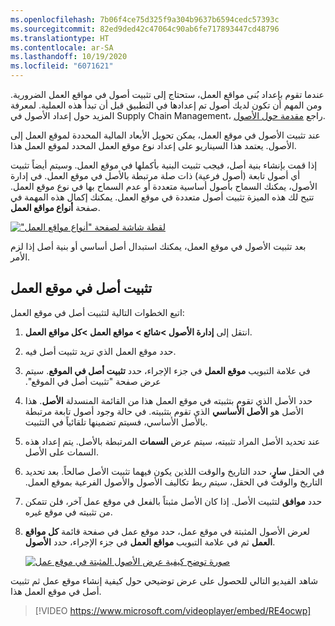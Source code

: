 ```yaml
---
ms.openlocfilehash: 7b06f4ce75d325f9a304b9637b6594cedc57393c
ms.sourcegitcommit: 82ed9ded42c47064c90ab6fe717893447cd48796
ms.translationtype: HT
ms.contentlocale: ar-SA
ms.lasthandoff: 10/19/2020
ms.locfileid: "6071621"
---
```

عندما تقوم بإعداد بُنى مواقع العمل، ستحتاج إلى تثبيت أصول في مواقع العمل الضرورية. ومن المهم أن تكون لديك أصول تم إعدادها في التطبيق قبل أن تبدأ هذه العملية. لمعرفة المزيد حول إعداد الأصول في Supply Chain Management، راجع [مقدمة حول الأصول](https://docs.microsoft.com/dynamics365/supply-chain/asset-management/objects/introduction-to-objects/?azure-portal=true). 

عند تثبيت الأصول في موقع العمل، يمكن تحويل الأبعاد المالية المحددة لموقع العمل إلى الأصول. يعتمد هذا السيناريو على إعداد نوع موقع العمل المحدد لموقع العمل هذا. 

إذا قمت بإنشاء بنية أصل، فيجب تثبيت البنية بأكملها في موقع العمل. وسيتم أيضاً تثبيت أي أصول تابعة (أصول فرعية) ذات صلة مرتبطة بالأصل في موقع العمل. في إدارة الأصول، يمكنك السماح بأصول أساسية متعددة أو عدم السماح بها في نوع موقع العمل. تتيح لك هذه الميزة تثبيت أصول متعددة في موقع العمل. يمكنك إكمال هذه المهمة في صفحة **‏‫أنواع مواقع العمل‬**.

[![لقطة شاشة لصفحة "‏‫أنواع مواقع العمل"‬](../media/multiple-assets-mss.png)](../media/multiple-assets-mss.png#lightbox)
 
بعد تثبيت الأصول في موقع العمل، يمكنك استبدال أصل أساسي أو بنية أصل إذا لزم الأمر. 

## <a name="install-an-asset-on-a-functional-location"></a>تثبيت أصل في موقع العمل
اتبع الخطوات التالية لتثبيت أصل في موقع العمل:

1.  انتقل إلى **إدارة الأصول >شائع > مواقع العمل >كل مواقع العمل**.
2.  حدد موقع العمل الذي تريد تثبيت أصل فيه. 
3.  في علامة التبويب **موقع العمل** في جزء الإجراء، حدد **‬‏‫تثبيت أصل في الموقع**. سيتم عرض صفحة "‬‏‫تثبيت أصل في الموقع". 
4.  حدد الأصل الذي تقوم بتثبيته في موقع العمل هذا من القائمة المنسدلة **‏‏الأصل**. هذا الأصل هو **الأصل الأساسي** الذي تقوم بتثبيته. في حالة وجود أصول تابعة مرتبطة بالأصل الأساسي، فسيتم تضمينها تلقائياً في التثبيت.
5.  عند تحديد الأصل المراد تثبيته، سيتم عرض **السمات** المرتبطة بالأصل. يتم إعداد هذه السمات على الأصل. 
6.  في الحقل **‏‫سارٍ**، حدد التاريخ والوقت اللذين يكون فيهما تثبيت الأصل صالحاً. بعد تحديد التاريخ والوقت في الحقل، سيتم ربط تكاليف الأصول والأصول الفرعية بموقع العمل.
7.  حدد **موافق** لتثبيت الأصل. إذا كان الأصل مثبتاً بالفعل في موقع عمل آخر، فلن تتمكن من تثبيته في موقع غيره. 
8.  لعرض الأصول المثبتة في موقع عمل، حدد موقع عمل في صفحة قائمة **كل مواقع العمل** ثم في علامة التبويب **مواقع العمل** في جزء الإجراء، حدد **الأصول**. 

    [![صورة توضح كيفية عرض الأصول المثبتة في موقع عمل](../media/view-assets-mss.png)](../media/view-assets-mss.png#lightbox)
 
شاهد الفيديو التالي للحصول على عرض توضيحي حول كيفية إنشاء موقع عمل ثم تثبيت أصل في موقع العمل هذا.

 > [!VIDEO https://www.microsoft.com/videoplayer/embed/RE4ocwp]